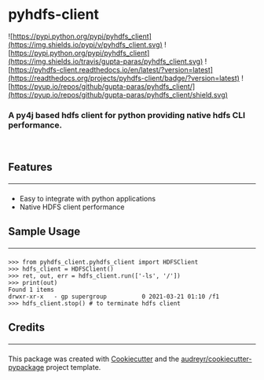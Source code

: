 # pyhdfs-client

![https://pypi.python.org/pypi/pyhdfs_client](https://img.shields.io/pypi/v/pyhdfs_client.svg)
![https://pypi.python.org/pypi/pyhdfs_client](https://img.shields.io/travis/gupta-paras/pyhdfs_client.svg)
![https://pyhdfs-client.readthedocs.io/en/latest/?version=latest](https://readthedocs.org/projects/pyhdfs-client/badge/?version=latest)
![https://pyup.io/repos/github/gupta-paras/pyhdfs_client/](https://pyup.io/repos/github/gupta-paras/pyhdfs_client/shield.svg)

### A py4j based hdfs client for python providing native hdfs CLI performance.
<br>

## Features<hr>
- Easy to integrate with python applications
- Native HDFS client performance

## Sample Usage<hr>
```
>>> from pyhdfs_client.pyhdfs_client import HDFSClient
>>> hdfs_client = HDFSClient()
>>> ret, out, err = hdfs_client.run(['-ls', '/'])
>>> print(out)
Found 1 items
drwxr-xr-x   - gp supergroup          0 2021-03-21 01:10 /f1
>>> hdfs_client.stop() # to terminate hdfs client
```

## Credits<hr>
This package was created with [Cookiecutter](https://github.com/audreyr/cookiecutter) and the [audreyr/cookiecutter-pypackage](https://github.com/audreyr/cookiecutter-pypackage) project template.